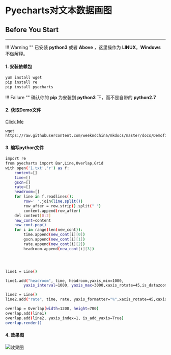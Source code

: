 # Pyecharts对文本数据画图



## Before You Start
---

!!! Warning ""
    已安装 **python3** 或者 **Above** ，这里操作为 **LINUX**。**Windows** 不做解释。

#### 1. 安装依赖包
```Bash tab="Bash"
yum install wget
pip install re
pip install pyecharts
```

!!! Failure ""
    确认你的 **pip** 为安装到 **python3** 下，而不是自带的 **python2.7**

#### 2. 获取Demo文件
   [Click Me](https://raw.githubusercontent.com/weekndchina/mkdocs/master/docs/Demofile/1.txt)
   ```
   wget https://raw.githubusercontent.com/weekndchina/mkdocs/master/docs/Demofile/1.txt
   ```

#### 3. 编写python文件
```Bash tab="demo.py"
import re
from pyecharts import Bar,Line,Overlap,Grid
with open('1.txt','r') as f:
    content=[]
    time=[]
    gscn=[]
    rate=[]
    headroom=[]
    for line in f.readlines():
        row=' '.join(line.split())
        row_after = row.strip().split(" ")
        content.append(row_after)
    del content[0:2]
    new_cont=content
    new_cont.pop()
    for i in range(len(new_cont)):
        time.append(new_cont[i][0])
        gscn.append(new_cont[i][1])
        rate.append(new_cont[i][2])
        headroom.append(new_cont[i][3])




line1 = Line()

line1.add("headroom", time, headroom,yaxis_min=1000,
        yaxis_interval=1000, yaxis_max=3000,xaxis_rotate=45,is_datazoom_show=True,xaxis_label_textsize=10,legend_top="top")

line2 = Line()
line2.add("rate", time, rate, yaxis_formatter="%",xaxis_rotate=45,xaxis_label_textsize=10,legend_top="top")

overlap = Overlap(width=1200, height=700)
overlap.add(line1)
overlap.add(line2, yaxis_index=1, is_add_yaxis=True)
overlap.render()
```


#### 4. 效果图
![效果图](https://raw.githubusercontent.com/weekndchina/mkdocs/master/docs/Demofile/echarts.png)
